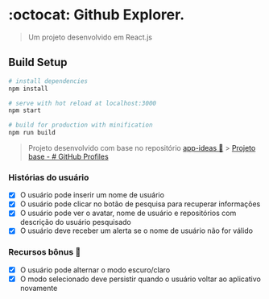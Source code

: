 # :octocat: Github Explorer.

> Um projeto desenvolvido em React.js

## Build Setup

```bash
# install dependencies
npm install

# serve with hot reload at localhost:3000
npm start

# build for production with minification
npm run build
```

> Projeto desenvolvido com base no repositório [app-ideas 📑](https://github.com/florinpop17/app-ideas) > [Projeto base - # GitHub Profiles](https://github.com/florinpop17/app-ideas/blob/master/Projects/2-Intermediate/GitHub-Profiles.md#user-stories)

### Histórias do usuário

- [x] O usuário pode inserir um nome de usuário
- [x] O usuário pode clicar no botão de pesquisa para recuperar informações
- [x] O usuário pode ver o avatar, nome de usuário e repositórios com descrição do usuário pesquisado
- [x] O usuário deve receber um alerta se o nome de usuário não for válido

### Recursos bônus 🤯

- [x] O usuário pode alternar o modo escuro/claro
- [x] O modo selecionado deve persistir quando o usuário voltar ao aplicativo novamente
